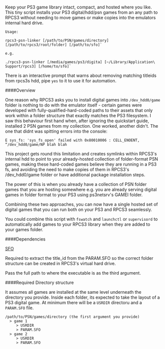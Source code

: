 Keep your PS3 game library intact, compact, and hosted where you like. This tiny script installs your PS3 digital/hdd/psn games from an any path to RPCS3 without needing to move games or make copies into the emulators internal hard drive.

```
Usage:

rpcs3-psn-linker [/path/to/PSN/games/directory] [/path/to/rpcs3/root/folder] [/path/to/sfo]`

e.g.

./rpcs3-psn-linker [/media/games/ps3/digita] [~/Library/Application\ Support/rpcs3] [/home/to/sfo]`

```

There is an interactive prompt that warns about removing matching titleids from rpcs3s hdd, pipe `yes` to it to use it for automation. 


####Overview

One reason why RPCS3 asks you to install digital games into `/dev_hdd0/game` folder is nothing to do with the emulator itself - certain games were developed with fully-qualified-hard-coded paths to their assets that only work within a folder structure that exactly matches the PS3 filesystem. I saw this behaviour first hand when, after ignoring the quickstart guide, installed 2 PSN games from my collection. One worked, another didn't. The one that didnt was spitting errors into the console:

`E sys_fs: 'sys_fs_open' failed with 0x80010006 : CELL_ENOENT, “/dev_hdd0/game/NP blah blah`

This project gets round this limitation and creates symlinks within RPCS3's internal hdd to point to your already-hosted collection of folder-format PSN games, making these hard-coded games believe they are running in a PS3 fs, and avoiding the need to make copies of them in RPCS3's /dev_hdd0/game folder or have additional package installation steps.

The power of this is when you already have a collection of PSN folder games that you are hosting somewhere e.g. you are already serving digital games in folder format to your PS3 using ps3netsrv's GAMEI folder.

Combining these two approaches, you can now have a single hosted set of digital games that you can run both on your PS3 and RPCS3 seamlessly.

You could combine this script with `fswatch` and `launchctl` or `supervisord` to automatically add games to your RPCS3 library when they are added to your games folder.


####Dependencies

[SFO](https://github.com/hippie68/sfo/releases)

Required to extract the title_id from the PARAM.SFO so the correct folder structure can be created in RPCS3's virtual hard drive.

Pass the full path to where the executable is as the third argument.

####Required Directory structure

It assumes all games are installed at the same level underneath the directory you provide. Inside each folder, its expected to take the layout of a PS3 digital game. At minimum there will be a `USRDIR` directoru and a `PARAM.SFO` file.

```
/path/to/PSN/games/directory (the first argument you provide)
  > game 1
     > USRDIR
     > PARAM.SFO
  > game 2
     > USRDIR
     > PARAM.SFO
```
  

